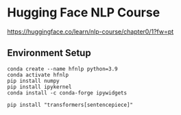 # Hugging Face NLP Course

https://huggingface.co/learn/nlp-course/chapter0/1?fw=pt

## Environment Setup

```
conda create --name hfnlp python=3.9
conda activate hfnlp
pip install numpy
pip install ipykernel
conda install -c conda-forge ipywidgets

pip install "transformers[sentencepiece]"
```
